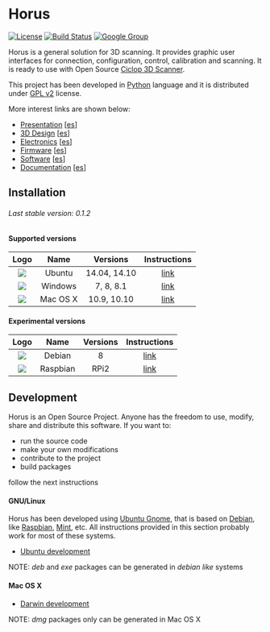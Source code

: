 # Horus

[![License](http://img.shields.io/:license-gpl-blue.svg?style=flat)](http://opensource.org/licenses/GPL-2.0) [![Build Status](https://travis-ci.org/bq/horus.svg)](https://travis-ci.org/bq/horus) [![Google Group](https://img.shields.io/badge/-Google%20Group-lightgrey.svg)](https://groups.google.com/forum/?hl=en#!forum/ciclop-3d-scanner)

Horus is a general solution for 3D scanning. It provides graphic user interfaces for connection, configuration, control, calibration and scanning. It is ready to use with Open Source [Ciclop 3D Scanner](https://github.com/bq/ciclop).

This project has been developed in [Python](https://www.python.org/) language and it is distributed under [GPL v2](https://www.gnu.org/licenses/gpl-2.0.html) license.

More interest links are shown below:

* [Presentation](http://diwo.bq.com/en/presentacion-ciclop-horus/) [[es](http://diwo.bq.com/presentacion-ciclop-horus/)]
* [3D Design](http://diwo.bq.com/en/ciclop-released/) [[es](http://diwo.bq.com/ciclop-released/)]
* [Electronics](http://diwo.bq.com/en/zum-scan-released/) [[es](http://diwo.bq.com/zum-scan-released/)]
* [Firmware](http://diwo.bq.com/en/horus-fw-released/) [[es](http://diwo.bq.com/horus-fw-released/)]
* [Software](http://diwo.bq.com/en/horus-released/) [[es](http://diwo.bq.com/horus-released/)]
* [Documentation](http://diwo.bq.com/en/documentation-ciclop-and-horus/) [[es](http://diwo.bq.com/documentation-ciclop-and-horus/)]


## Installation

###### Last stable version: 0.1.2

#### Supported versions

| Logo              | Name     | Versions     | Instructions                        |
|:-----------------:|:--------:|:------------:|:-----------------------------------:|
| ![][ubuntu-logo]  | Ubuntu   | 14.04, 14.10 | [link](doc/installation/ubuntu.md)  |
| ![][windows-logo] | Windows  | 7, 8, 8.1    | [link](doc/installation/windows.md) |
| ![][macosx-logo]  | Mac OS X | 10.9, 10.10  | [link](doc/installation/macosx.md)  |

#### Experimental versions

| Logo               | Name      | Versions | Instructions                         |
|:------------------:|:---------:|:--------:|:------------------------------------:|
| ![][debian-logo]   | Debian    | 8        | [link](doc/installation/debian.md)   |
| ![][raspbian-logo] | Raspbian  | RPi2     | [link](doc/installation/raspbian.md) |


## Development

Horus is an Open Source Project. Anyone has the freedom to use, modify, share and distribute this software. If you want to:
* run the source code
* make your own modifications
* contribute to the project
* build packages

follow the next instructions

#### GNU/Linux

Horus has been developed using [Ubuntu Gnome](http://ubuntugnome.org/), that is based on [Debian](https://www.debian.org/), like [Raspbian](https://www.raspbian.org/), [Mint](http://linuxmint.com/), etc. All instructions provided in this section probably work for most of these systems.

* [Ubuntu development](doc/development/ubuntu.md)

NOTE: *deb* and *exe* packages can be generated in *debian like* systems

#### Mac OS X

* [Darwin development](doc/development/darwin.md)

NOTE: *dmg* packages only can be generated in Mac OS X


[ubuntu-logo]: doc/images/ubuntu.png
[windows-logo]: doc/images/windows.png
[macosx-logo]: doc/images/macosx.png
[debian-logo]: doc/images/debian.png
[raspbian-logo]: doc/images/raspbian.png